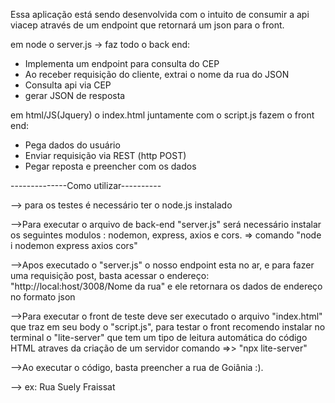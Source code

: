 Essa aplicação está sendo desenvolvida com o intuito de consumir a api viacep através de um endpoint que retornará um json para o front.

em node o server.js -> faz todo o back end:
- Implementa um endpoint para consulta do CEP
- Ao receber requisição do cliente, extrai o nome da rua do JSON
- Consulta api via CEP
- gerar JSON de resposta


em html/JS(Jquery) o index.html juntamente com o script.js fazem o front end:
- Pega dados do usuário
- Enviar requisição via REST (http POST)
- Pegar reposta e preencher com os dados


--------------Como utilizar----------

--> para os testes é necessário ter o node.js instalado

-->Para executar o arquivo de back-end "server.js" será necessário instalar os seguintes modulos : nodemon, express, axios e cors. => comando "node i nodemon express axios cors"

-->Apos executado o "server.js" o nosso endpoint esta no ar, e para fazer uma requisição post, basta acessar o endereço: "http://local:host/3008/Nome da rua" e ele retornara os dados de endereço no formato json

-->Para executar o front de teste deve ser executado o arquivo "index.html" que traz em seu body o "script.js", para testar o front recomendo instalar no terminal o "lite-server" que tem um tipo de leitura automática do código HTML atraves da criação de um servidor comando =>> "npx lite-server"

-->Ao executar o código, basta preencher a rua de Goiânia :).

--> ex: Rua Suely Fraissat
